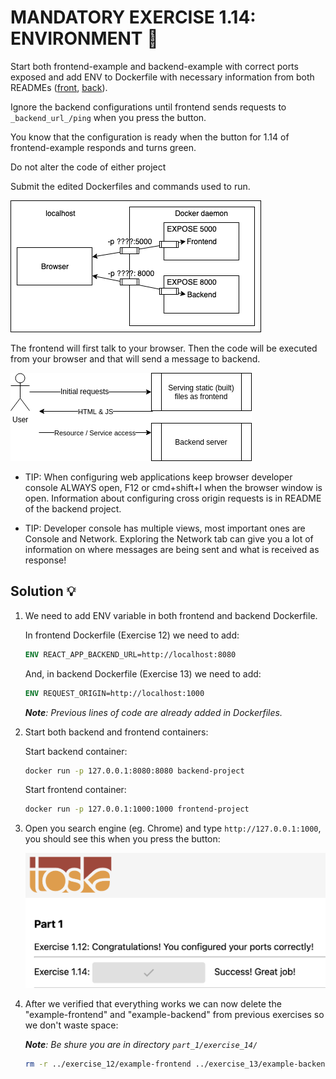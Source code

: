 # MANDATORY EXERCISE 1.14: ENVIRONMENT 🤔
Start both frontend-example and backend-example with correct ports exposed and add ENV to Dockerfile with necessary information from both READMEs ([front](https://github.com/docker-hy/material-applications/tree/main/example-frontend), [back](https://github.com/docker-hy/material-applications/tree/main/example-backend)).

Ignore the backend configurations until frontend sends requests to `_backend_url_/ping` when you press the button.

You know that the configuration is ready when the button for 1.14 of frontend-example responds and turns green.

Do not alter the code of either project

Submit the edited Dockerfiles and commands used to run.

![input_1](https://github.com/milistu/DevOpsWithDocker/blob/main/assets/exercise_1_14_input_1.png "Backend and Frontend")

The frontend will first talk to your browser. Then the code will be executed from your browser and that will send a message to backend.

![input_2](https://github.com/milistu/DevOpsWithDocker/blob/main/assets/exercise_1_14_input_2.png "More information about connection between frontend and backend")

- TIP: When configuring web applications keep browser developer console ALWAYS open, F12 or cmd+shift+I when the browser window is open. Information about configuring cross origin requests is in README of the backend project.

- TIP: Developer console has multiple views, most important ones are Console and Network. Exploring the Network tab can give you a lot of information on where messages are being sent and what is received as response!

## Solution 💡

1. We need to add ENV variable in both frontend and backend Dockerfile.

    In frontend Dockerfile (Exercise 12) we need to add:

    ```Dockerfile
    ENV REACT_APP_BACKEND_URL=http://localhost:8080
    ```
    And, in backend Dockerfile (Exercise 13) we need to add:

    ```Dockerfile
    ENV REQUEST_ORIGIN=http://localhost:1000
    ```

    _**Note**: Previous lines of code are already added in Dockerfiles._

2. Start both backend and frontend containers:

    Start backend container:
    ```bash
    docker run -p 127.0.0.1:8080:8080 backend-project
    ```

    Start frontend container:
    ```bash
    docker run -p 127.0.0.1:1000:1000 frontend-project
    ```

3. Open you search engine (eg. Chrome) and type `http://127.0.0.1:1000`, you should see this when you press the button:

    ![success](https://github.com/milistu/DevOpsWithDocker/blob/main/assets/exercise_1_14_output.png "Exercise 14 Output")

4. After we verified that everything works we can now delete the "example-frontend" and "example-backend" from previous exercises so we don't waste space:

    _**Note**: Be shure you are in directory `part_1/exercise_14/`_

    ```bash
    rm -r ../exercise_12/example-frontend ../exercise_13/example-backend
    ```